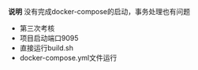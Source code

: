 
**说明**
没有完成docker-compose的启动，事务处理也有问题
* 第三次考核
* 项目启动端口9095
* 直接运行build.sh
* docker-compose.yml文件运行


